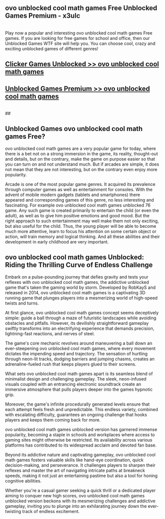 ## ovo unblocked cool math games Free Unblocked Games Premium - x3ulc <br>
<br>
Play now a popular and interesting ovo unblocked cool math games Free games. If you are looking for free games for school and office, then our Unblocked Games WTF site will help you. You can choose cool, crazy and exciting unblocked games of different genres!


##  [Clicker Games Unblocked >> ovo unblocked cool math games](http://freeplayer.one?title=ovo_unblocked_cool_math_games&ref=05)

##  [Unblocked Games Premium >> ovo unblocked cool math games](http://freeplayer.one?title=ovo_unblocked_cool_math_games&ref=05)
  <br>
  ##



## Unblocked Games ovo unblocked cool math games Free?

ovo unblocked cool math games are a very popular game for today, where there is a bet not on a strong immersion in the game, its reality, thought-out and details, but on the contrary, make the game on purpose easier so that you can turn on and not understand much. But if arcades are simple, it does not mean that they are not interesting, but on the contrary even enjoy more popularity.

Arcade is one of the most popular game genres. It acquired its prevalence through computer games as well as entertainment for consoles. With the advent of mobile modern gadgets (tablets and smartphones) there appeared and corresponding games of this genre, no less interesting and fascinating. For example ovo unblocked cool math games unblocked 76 game. Any such game is created primarily to entertain the child (or even the adult), as well as to give him positive emotions and good mood. But the right approach to such entertainment may well make them not only exciting, but also useful for the child. Thus, the young player will be able to become much more attentive, learn to focus his attention on some certain object or action, will train memory and logical thinking. And all these abilities and their development in early childhood are very important.

##  ovo unblocked cool math games Unblocked: Riding the Thrilling Curve of Endless Challenge

Embark on a pulse-pounding journey that defies gravity and tests your reflexes with ovo unblocked cool math games, the addictive unblocked game that's taken the gaming world by storm. Developed by RobKayS and released in 2014, ovo unblocked cool math games is a captivating 3D running game that plunges players into a mesmerizing world of high-speed twists and turns.

At first glance, ovo unblocked cool math games concept seems deceptively simple: guide a ball through a maze of futuristic landscapes while avoiding obstacles and pitfalls. However, its devilishly straightforward gameplay swiftly transforms into an electrifying experience that demands precision, lightning-fast reactions, and nerves of steel.

The game's core mechanic revolves around maneuvering a ball down an ever-steepening ovo unblocked cool math games, where every movement dictates the impending speed and trajectory. The sensation of hurtling through neon-lit tracks, dodging barriers and jumping chasms, creates an adrenaline-fueled rush that keeps players glued to their screens.

What sets ovo unblocked cool math games apart is its seamless blend of minimalist design and challenging gameplay. The sleek, neon-infused visuals coupled with an entrancing electronic soundtrack create an immersive atmosphere that pulls players deeper into the games hypnotic grip.

Moreover, the game's infinite procedurally generated levels ensure that each attempt feels fresh and unpredictable. This endless variety, combined with escalating difficulty, guarantees an ongoing challenge that hooks players and keeps them coming back for more.

ovo unblocked cool math games unblocked version has garnered immense popularity, becoming a staple in schools and workplaces where access to gaming sites might otherwise be restricted. Its availability across various platforms has contributed to its widespread acclaim and devoted fan base.

Beyond its addictive nature and captivating gameplay, ovo unblocked cool math games fosters valuable skills like hand-eye coordination, quick decision-making, and perseverance. It challenges players to sharpen their reflexes and master the art of navigating intricate paths at breakneck speeds, making it not just an entertaining pastime but also a tool for honing cognitive abilities.

Whether you're a casual gamer seeking a quick thrill or a dedicated player aiming to conquer new high scores, ovo unblocked cool math games unblocked version beckons with its mesmerizing challenges and addictive gameplay, inviting you to plunge into an exhilarating journey down the ever-twisting track of endless excitement.